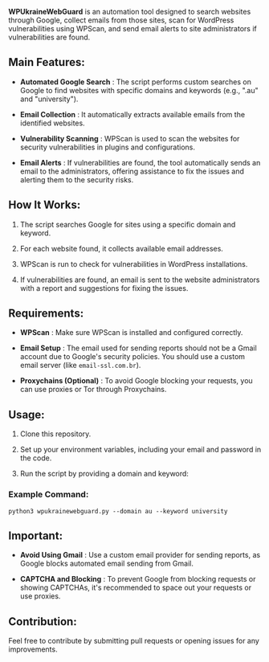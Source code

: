**WPUkraineWebGuard**  is an automation tool designed to search websites through Google, collect emails from those sites, scan for WordPress vulnerabilities using WPScan, and send email alerts to site administrators if vulnerabilities are found.
## Main Features: 
 
- **Automated Google Search** : The script performs custom searches on Google to find websites with specific domains and keywords (e.g., ".au" and "university").
 
- **Email Collection** : It automatically extracts available emails from the identified websites.
 
- **Vulnerability Scanning** : WPScan is used to scan the websites for security vulnerabilities in plugins and configurations.
 
- **Email Alerts** : If vulnerabilities are found, the tool automatically sends an email to the administrators, offering assistance to fix the issues and alerting them to the security risks.

## How It Works: 

1. The script searches Google for sites using a specific domain and keyword.

2. For each website found, it collects available email addresses.

3. WPScan is run to check for vulnerabilities in WordPress installations.

4. If vulnerabilities are found, an email is sent to the website administrators with a report and suggestions for fixing the issues.

## Requirements: 
 
- **WPScan** : Make sure WPScan is installed and configured correctly.
 
- **Email Setup** : The email used for sending reports should not be a Gmail account due to Google's security policies. You should use a custom email server (like `email-ssl.com.br`).
 
- **Proxychains (Optional)** : To avoid Google blocking your requests, you can use proxies or Tor through Proxychains.

## Usage: 

1. Clone this repository.

2. Set up your environment variables, including your email and password in the code.
 
3. Run the script by providing a domain and keyword:

### Example Command: 


```Copiar código
python3 wpukrainewebguard.py --domain au --keyword university
```

## Important: 
 
- **Avoid Using Gmail** : Use a custom email provider for sending reports, as Google blocks automated email sending from Gmail.
 
- **CAPTCHA and Blocking** : To prevent Google from blocking requests or showing CAPTCHAs, it's recommended to space out your requests or use proxies.

## Contribution: 

Feel free to contribute by submitting pull requests or opening issues for any improvements.
